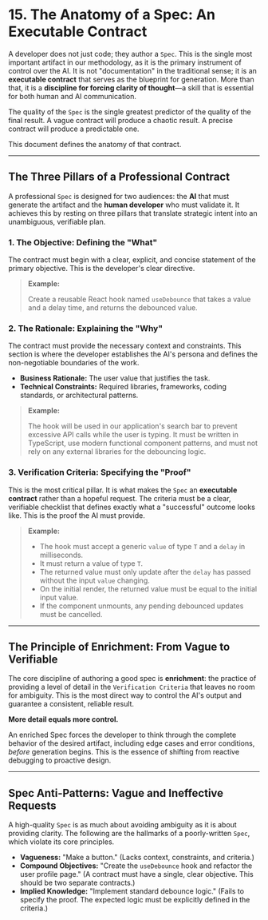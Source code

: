 # **15. The Anatomy of a Spec: An Executable Contract**

A developer does not just code; they author a `Spec`. This is the single most important artifact in our methodology, as it is the primary instrument of control over the AI. It is not "documentation" in the traditional sense; it is an **executable contract** that serves as the blueprint for generation. More than that, it is a **discipline for forcing clarity of thought**—a skill that is essential for both human and AI communication.

The quality of the `Spec` is the single greatest predictor of the quality of the final result. A vague contract will produce a chaotic result. A precise contract will produce a predictable one.

This document defines the anatomy of that contract.

---

## The Three Pillars of a Professional Contract

A professional `Spec` is designed for two audiences: the **AI** that must generate the artifact and the **human developer** who must validate it. It achieves this by resting on three pillars that translate strategic intent into an unambiguous, verifiable plan.

### 1. The Objective: Defining the "What"
The contract must begin with a clear, explicit, and concise statement of the primary objective. This is the developer's clear directive.

> **Example:**
>
> Create a reusable React hook named `useDebounce` that takes a value and a delay time, and returns the debounced value.

### 2. The Rationale: Explaining the "Why"
The contract must provide the necessary context and constraints. This section is where the developer establishes the AI's persona and defines the non-negotiable boundaries of the work.

*   **Business Rationale:** The user value that justifies the task.
*   **Technical Constraints:** Required libraries, frameworks, coding standards, or architectural patterns.

> **Example:**
>
> The hook will be used in our application's search bar to prevent excessive API calls while the user is typing. It must be written in TypeScript, use modern functional component patterns, and must not rely on any external libraries for the debouncing logic.

### 3. Verification Criteria: Specifying the "Proof"
This is the most critical pillar. It is what makes the `Spec` an **executable contract** rather than a hopeful request. The criteria must be a clear, verifiable checklist that defines exactly what a "successful" outcome looks like. This is the proof the AI must provide.

> **Example:**
>
> *   The hook must accept a generic `value` of type `T` and a `delay` in milliseconds.
> *   It must return a value of type `T`.
> *   The returned value must only update after the `delay` has passed without the input `value` changing.
> *   On the initial render, the returned value must be equal to the initial input value.
> *   If the component unmounts, any pending debounced updates must be cancelled.

---

## The Principle of Enrichment: From Vague to Verifiable

The core discipline of authoring a good spec is **enrichment**: the practice of providing a level of detail in the `Verification Criteria` that leaves no room for ambiguity. This is the most direct way to control the AI's output and guarantee a consistent, reliable result.

**More detail equals more control.**

An enriched Spec forces the developer to think through the complete behavior of the desired artifact, including edge cases and error conditions, *before* generation begins. This is the essence of shifting from reactive debugging to proactive design.

---

## Spec Anti-Patterns: Vague and Ineffective Requests

A high-quality `Spec` is as much about avoiding ambiguity as it is about providing clarity. The following are the hallmarks of a poorly-written `Spec`, which violate its core principles.

*   **Vagueness:** "Make a button." (Lacks context, constraints, and criteria.)
*   **Compound Objectives:** "Create the `useDebounce` hook and refactor the user profile page." (A contract must have a single, clear objective. This should be two separate contracts.)
*   **Implied Knowledge:** "Implement standard debounce logic." (Fails to specify the proof. The expected logic must be explicitly defined in the criteria.)
